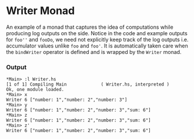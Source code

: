 # Writer Monad 

An example of a monad that captures the idea of computations while producing log outputs on the side. Notice in the code and example outputs for `foo''` and `fooDo`, we need not explicitly keep track of the log outputs i.e. accumulator values unlike `foo` and `foo'`. It is automatically taken care when the `bindWriter` operator is defined and is wrapped by the `Writer` monad. 


### Output
```
*Main> :l Writer.hs 
[1 of 1] Compiling Main             ( Writer.hs, interpreted )
Ok, one module loaded.
*Main> x
Writer 6 ["number: 1","number: 2","number: 3"]
*Main> y
Writer 6 ["number: 1","number: 2","number: 3","sum: 6"]
*Main> z
Writer 6 ["number: 1","number: 2","number: 3","sum: 6"]
*Main> z'
Writer 6 ["number: 1","number: 2","number: 3","sum: 6"]
```
